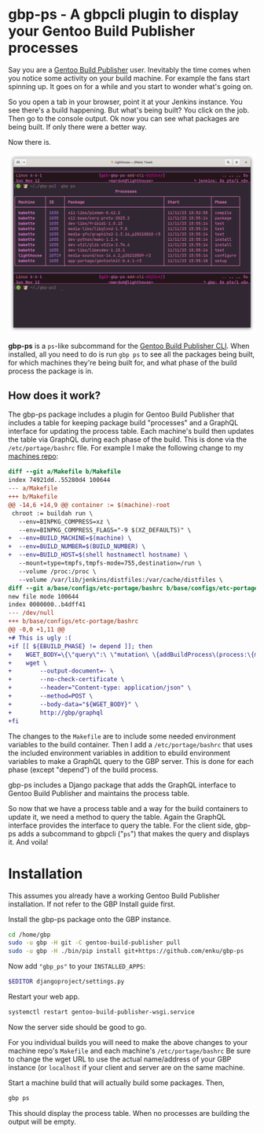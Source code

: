 # gbp-ps - A gbpcli plugin to display your Gentoo Build Publisher processes

Say you are a [Gentoo Build
Publisher](https://github.com/enku/gentoo-build-publisher) user. Inevitably
the time comes when you notice some activity on your build machine. For
example the fans start spinning up. It goes on for a while and you start to
wonder what's going on.

So you open a tab in your browser, point it at your Jenkins instance. You see
there's a build happening. But what's being built?  You click on the job. Then
go to the console output. Ok now you can see what packages are being built. If
only there were a better way.

Now there is.

![Screenshot](docs/screenshot.png)

**gbp-ps** is a `ps`-like subcommand for the [Gentoo Build Publisher
CLI](https://github.com/enku/gbpcli). When installed, all you need to do is
run `gbp ps` to see all the packages being built, for which machines they're
being built for, and what phase of the build process the package is in.

## How does it work?

The gbp-ps package includes a plugin for Gentoo Build Publisher that includes
a table for keeping package build "processes" and a GraphQL interface for
updating the process table. Each machine's build then updates the table via
GraphQL during each phase of the build. This is done via the
`/etc/portage/bashrc` file.  For example I make the following change to my
[machines repo](https://github.com/enku/gbp-machines):

```diff
diff --git a/Makefile b/Makefile
index 74921dd..55280d4 100644
--- a/Makefile
+++ b/Makefile
@@ -14,6 +14,9 @@ container := $(machine)-root
 chroot := buildah run \
   --env=BINPKG_COMPRESS=xz \
   --env=BINPKG_COMPRESS_FLAGS="-9 $(XZ_DEFAULTS)" \
+  --env=BUILD_MACHINE=$(machine) \
+  --env=BUILD_NUMBER=$(BUILD_NUMBER) \
+  --env=BUILD_HOST=$(shell hostnamectl hostname) \
   --mount=type=tmpfs,tmpfs-mode=755,destination=/run \
   --volume /proc:/proc \
   --volume /var/lib/jenkins/distfiles:/var/cache/distfiles \
diff --git a/base/configs/etc-portage/bashrc b/base/configs/etc-portage/bashrc
new file mode 100644
index 0000000..b4dff41
--- /dev/null
+++ b/base/configs/etc-portage/bashrc
@@ -0,0 +1,11 @@
+# This is ugly :(
+if [[ ${EBUILD_PHASE} != depend ]]; then
+    WGET_BODY=\{\"query\":\ \"mutation\ \{addBuildProcess\(process:\{machine:\\\"${BUILD_MACHINE}\\\",buildHost:\\\"${BUILD_HOST}\\\",package:\\\"${P}\\\",id:\\\"${BUILD_NUMBER}\\\",phase:\\\"${EBUILD_PHASE}\\\",startTime:\\\""$(date -u +%Y-%m-%mT%H:%M:%S.%N+00:00)"\\\"\}\)\{message\}\}\",\ \"variables\":\ null\}
+    wget \
+        --output-document=- \
+        --no-check-certificate \
+        --header="Content-type: application/json" \
+        --method=POST \
+        --body-data="${WGET_BODY}" \
+        http://gbp/graphql
+fi
```

The changes to the `Makefile` are to include some needed environment variables
to the build container. Then I add a `/etc/portage/bashrc` that uses the
included environment variables in addition to ebuild environment variables to
make a GraphQL query to the GBP server.  This is done for each phase (except
"depend") of the build process.

gbp-ps includes a Django package that adds the GraphQL interface to Gentoo
Build Publisher and maintains the process table.

So now that we have a process table and a way for the build containers to
update it, we need a method to query the table. Again the GraphQL interface
provides the interface to query the table. For the client side, gbp-ps adds a
subcommand to gbpcli ("`ps`") that makes the query and displays it. And voila!

# Installation

This assumes you already have a working Gentoo Build Publisher installation.
If not refer to the GBP Install guide first.

Install the gbp-ps package onto the GBP instance.

```sh
cd /home/gbp
sudo -u gbp -H git -C gentoo-build-publisher pull
sudo -u gbp -H ./bin/pip install git+https://github.com/enku/gbp-ps
```

Now add `"gbp_ps"` to your `INSTALLED_APPS`:

```sh
$EDITOR djangoproject/settings.py
```

Restart your web app.

```sh
systemctl restart gentoo-build-publisher-wsgi.service
```

Now the server side should be good to go.

For you individual builds you will need to make the above changes to your
machine repo's `Makefile` and each machine's `/etc/portage/bashrc` Be sure to
change the wget URL to use the actual name/address of your GBP instance (or
`localhost` if your client and server are on the same machine.

Start a machine build that will actually build some packages. Then,

```sh
gbp ps
```

This should display the process table.  When no processes are building the
output will be empty.
